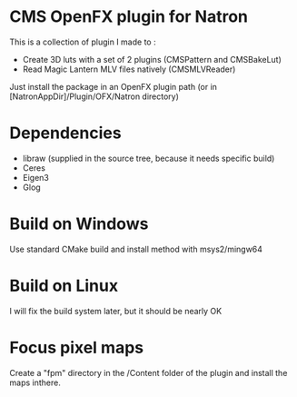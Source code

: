 # CMS OpenFX plugin for Natron

This is a collection of plugin I made to :
* Create 3D luts with a set of 2 plugins (CMSPattern and CMSBakeLut)
* Read Magic Lantern MLV files natively (CMSMLVReader)

Just install the package in an OpenFX plugin path (or in [NatronAppDir]/Plugin/OFX/Natron directory)

# Dependencies

* libraw (supplied in the source tree, because it needs specific build)
* Ceres
* Eigen3
* Glog

# Build on Windows

Use standard CMake build and install method with msys2/mingw64

# Build on Linux

I will fix the build system later, but it should be nearly OK

# Focus pixel maps

Create a "fpm" directory in the /Content folder of the plugin and install the maps inthere.
